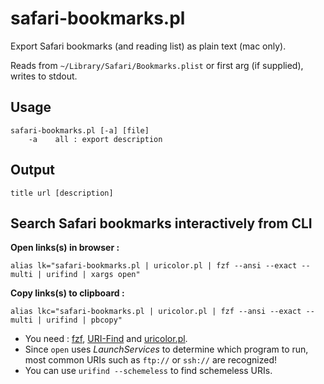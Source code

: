 safari-bookmarks.pl
===================

Export Safari bookmarks (and reading list) as plain text (mac only).

Reads from `~/Library/Safari/Bookmarks.plist` or first arg (if supplied), writes to stdout.


Usage
-----

```
safari-bookmarks.pl [-a] [file]
    -a    all : export description
```


Output
------

`title url [description]`


Search Safari bookmarks interactively from CLI
----------------------------------------------

**Open links(s) in browser :**
```
alias lk="safari-bookmarks.pl | uricolor.pl | fzf --ansi --exact --multi | urifind | xargs open"
```

**Copy links(s) to clipboard :**
```
alias lkc="safari-bookmarks.pl | uricolor.pl | fzf --ansi --exact --multi | urifind | pbcopy"
```

- You need : [fzf](https://github.com/junegunn/fzf), [URI-Find](https://github.com/schwern/URI-Find) and [uricolor.pl](https://github.com/kal247/uricolor.pl).
- Since `open` uses _LaunchServices_ to determine which program to run, most common URIs such as `ftp://` or `ssh://`  are recognized! 
- You can use `urifind --schemeless` to find schemeless URIs.

